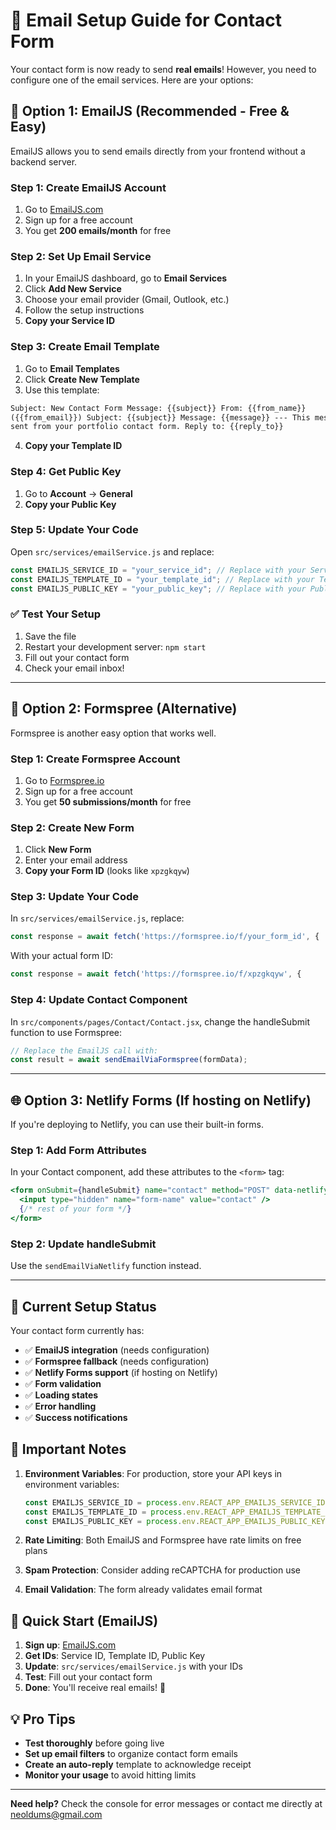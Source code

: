 # 📧 Email Setup Guide for Contact Form

Your contact form is now ready to send **real emails**! However, you need to configure one of the email services. Here are your options:

## 🚀 Option 1: EmailJS (Recommended - Free & Easy)

EmailJS allows you to send emails directly from your frontend without a backend server.

### Step 1: Create EmailJS Account

1. Go to [EmailJS.com](https://www.emailjs.com/)
2. Sign up for a free account
3. You get **200 emails/month** for free

### Step 2: Set Up Email Service

1. In your EmailJS dashboard, go to **Email Services**
2. Click **Add New Service**
3. Choose your email provider (Gmail, Outlook, etc.)
4. Follow the setup instructions
5. **Copy your Service ID**

### Step 3: Create Email Template

1. Go to **Email Templates**
2. Click **Create New Template**
3. Use this template:

```html
Subject: New Contact Form Message: {{subject}} From: {{from_name}}
({{from_email}}) Subject: {{subject}} Message: {{message}} --- This message was
sent from your portfolio contact form. Reply to: {{reply_to}}
```

4. **Copy your Template ID**

### Step 4: Get Public Key

1. Go to **Account** → **General**
2. **Copy your Public Key**

### Step 5: Update Your Code

Open `src/services/emailService.js` and replace:

```javascript
const EMAILJS_SERVICE_ID = "your_service_id"; // Replace with your Service ID
const EMAILJS_TEMPLATE_ID = "your_template_id"; // Replace with your Template ID
const EMAILJS_PUBLIC_KEY = "your_public_key"; // Replace with your Public Key
```

### ✅ Test Your Setup

1. Save the file
2. Restart your development server: `npm start`
3. Fill out your contact form
4. Check your email inbox!

---

## 🔄 Option 2: Formspree (Alternative)

Formspree is another easy option that works well.

### Step 1: Create Formspree Account

1. Go to [Formspree.io](https://formspree.io/)
2. Sign up for a free account
3. You get **50 submissions/month** for free

### Step 2: Create New Form

1. Click **New Form**
2. Enter your email address
3. **Copy your Form ID** (looks like `xpzgkqyw`)

### Step 3: Update Your Code

In `src/services/emailService.js`, replace:

```javascript
const response = await fetch('https://formspree.io/f/your_form_id', {
```

With your actual form ID:

```javascript
const response = await fetch('https://formspree.io/f/xpzgkqyw', {
```

### Step 4: Update Contact Component

In `src/components/pages/Contact/Contact.jsx`, change the handleSubmit function to use Formspree:

```javascript
// Replace the EmailJS call with:
const result = await sendEmailViaFormspree(formData);
```

---

## 🌐 Option 3: Netlify Forms (If hosting on Netlify)

If you're deploying to Netlify, you can use their built-in forms.

### Step 1: Add Form Attributes

In your Contact component, add these attributes to the `<form>` tag:

```jsx
<form onSubmit={handleSubmit} name="contact" method="POST" data-netlify="true">
  <input type="hidden" name="form-name" value="contact" />
  {/* rest of your form */}
</form>
```

### Step 2: Update handleSubmit

Use the `sendEmailViaNetlify` function instead.

---

## 🔧 Current Setup Status

Your contact form currently has:

- ✅ **EmailJS integration** (needs configuration)
- ✅ **Formspree fallback** (needs configuration)
- ✅ **Netlify Forms support** (if hosting on Netlify)
- ✅ **Form validation**
- ✅ **Loading states**
- ✅ **Error handling**
- ✅ **Success notifications**

## 🚨 Important Notes

1. **Environment Variables**: For production, store your API keys in environment variables:

   ```javascript
   const EMAILJS_SERVICE_ID = process.env.REACT_APP_EMAILJS_SERVICE_ID;
   const EMAILJS_TEMPLATE_ID = process.env.REACT_APP_EMAILJS_TEMPLATE_ID;
   const EMAILJS_PUBLIC_KEY = process.env.REACT_APP_EMAILJS_PUBLIC_KEY;
   ```

2. **Rate Limiting**: Both EmailJS and Formspree have rate limits on free plans
3. **Spam Protection**: Consider adding reCAPTCHA for production use
4. **Email Validation**: The form already validates email format

## 🎯 Quick Start (EmailJS)

1. **Sign up**: [EmailJS.com](https://www.emailjs.com/)
2. **Get IDs**: Service ID, Template ID, Public Key
3. **Update**: `src/services/emailService.js` with your IDs
4. **Test**: Fill out your contact form
5. **Done**: You'll receive real emails! 📧

## 💡 Pro Tips

- **Test thoroughly** before going live
- **Set up email filters** to organize contact form emails
- **Create an auto-reply** template to acknowledge receipt
- **Monitor your usage** to avoid hitting limits

---

**Need help?** Check the console for error messages or contact me directly at neoldums@gmail.com
